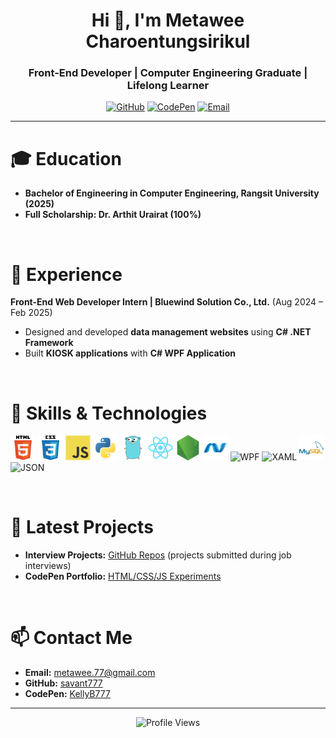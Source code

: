 <h1 align="center">Hi 👋, I'm Metawee Charoentungsirikul</h1>
<h3 align="center">Front-End Developer | Computer Engineering Graduate | Lifelong Learner</h3>

<p align="center">
  <a href="https://github.com/savant777"><img src="https://img.shields.io/badge/GitHub-savant777-black?style=for-the-badge&logo=github" alt="GitHub"></a>
  <a href="https://codepen.io/KellyB777"><img src="https://img.shields.io/badge/Codepen-KellyB777-black?style=for-the-badge&logo=codepen" alt="CodePen"></a>
  <a href="mailto:metawee.77@gmail.com"><img src="https://img.shields.io/badge/Email-metawee.77@gmail.com-red?style=for-the-badge&logo=gmail" alt="Email"></a>
</p>

---

# 🎓 Education
- **Bachelor of Engineering in Computer Engineering, Rangsit University (2025)**
- **Full Scholarship: Dr. Arthit Urairat (100%)**
<br>

# 💼 Experience
**Front-End Web Developer Intern | Bluewind Solution Co., Ltd.** (Aug 2024 – Feb 2025)
- Designed and developed **data management websites** using **C# .NET Framework**
- Built **KIOSK applications** with **C# WPF Application**
<br>

# 🌱 Skills & Technologies
<p align="left">
  <img src="https://raw.githubusercontent.com/devicons/devicon/master/icons/html5/html5-original-wordmark.svg" alt="HTML5" width="40" height="40"/>
  <img src="https://raw.githubusercontent.com/devicons/devicon/master/icons/css3/css3-original-wordmark.svg" alt="CSS3" width="40" height="40"/>
  <img src="https://raw.githubusercontent.com/devicons/devicon/master/icons/javascript/javascript-original.svg" alt="JavaScript" width="40" height="40"/>
  <img src="https://raw.githubusercontent.com/devicons/devicon/master/icons/python/python-original.svg" alt="Python" width="40" height="40"/>
  <img src="https://raw.githubusercontent.com/devicons/devicon/master/icons/go/go-original.svg" alt="Go" width="40" height="40"/>
  <img src="https://raw.githubusercontent.com/devicons/devicon/master/icons/react/react-original.svg" alt="React" width="40" height="40"/>
  <img src="https://raw.githubusercontent.com/devicons/devicon/master/icons/nodejs/nodejs-original.svg" alt="Node.js" width="40" height="40"/>
  <img src="https://raw.githubusercontent.com/devicons/devicon/master/icons/dot-net/dot-net-original.svg" alt=".NET" width="40" height="40"/>
  <img src="https://img.shields.io/badge/WPF-5C2D91?style=for-the-badge&logo=windows&logoColor=white" alt="WPF"/>
  <img src="https://img.shields.io/badge/XAML-68217A?style=for-the-badge&logo=windows&logoColor=white" alt="XAML"/>
  <img src="https://raw.githubusercontent.com/devicons/devicon/master/icons/mysql/mysql-original-wordmark.svg" alt="MySQL" width="40" height="40"/>
  <img src="https://upload.wikimedia.org/wikipedia/commons/c/c9/JSON_vector_logo.svg" alt="JSON" width="40" height="40"/>
</p>
<br>

# 🔭 Latest Projects
- **Interview Projects:** [GitHub Repos](https://github.com/savant777) (projects submitted during job interviews)
- **CodePen Portfolio:** [HTML/CSS/JS Experiments](https://codepen.io/KellyB777)
<br>

# 📫 Contact Me
- **Email:** metawee.77@gmail.com
- **GitHub:** [savant777](https://github.com/savant777)
- **CodePen:** [KellyB777](https://codepen.io/KellyB777)

---

<p align="center">
  <img src="https://komarev.com/ghpvc/?username=savant777&color=brightgreen" alt="Profile Views"/>
</p>
